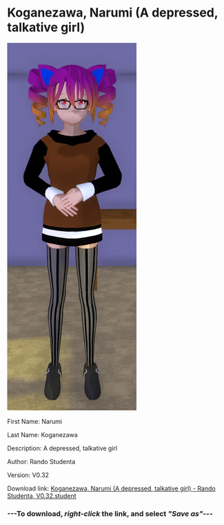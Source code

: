 # Koganezawa, Narumi (A depressed, talkative girl)

<img src = "https://raw.githubusercontent.com/Arbiter1223/Daigaku-Gurashi-Custom-Students/master/Students/Files/Koganezawa%2C%20Narumi%20(A%20depressed%2C%20talkative%20girl).png">

First Name: Narumi

Last Name: Koganezawa

Description: A depressed, talkative girl

Author: Rando Studenta

Version: V0.32

Download link: <a href="https://raw.githubusercontent.com/Arbiter1223/Daigaku-Gurashi-Custom-Students/master/Students/Files/Koganezawa%2C%20Narumi%20(A%20depressed%2C%20talkative%20girl)%20-%20Rando%20Studenta%2C%20V0.32.student">Koganezawa, Narumi (A depressed, talkative girl) - Rando Studenta, V0.32.student</a>

### ---**To download, _right-click_ the link, and select _"Save as"_**---
